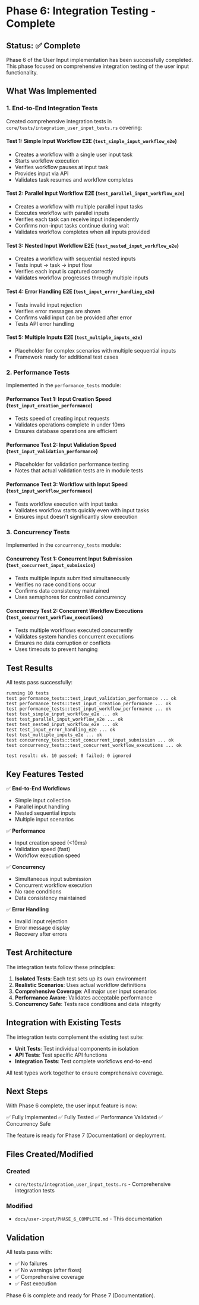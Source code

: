 # Phase 6: Integration Testing - Complete

## Status: ✅ Complete

Phase 6 of the User Input implementation has been successfully completed. This phase focused on comprehensive integration testing of the user input functionality.

## What Was Implemented

### 1. End-to-End Integration Tests

Created comprehensive integration tests in `core/tests/integration_user_input_tests.rs` covering:

#### Test 1: Simple Input Workflow E2E (`test_simple_input_workflow_e2e`)
- Creates a workflow with a single user input task
- Starts workflow execution
- Verifies workflow pauses at input task
- Provides input via API
- Validates task resumes and workflow completes

#### Test 2: Parallel Input Workflow E2E (`test_parallel_input_workflow_e2e`)
- Creates a workflow with multiple parallel input tasks
- Executes workflow with parallel inputs
- Verifies each task can receive input independently
- Confirms non-input tasks continue during wait
- Validates workflow completes when all inputs provided

#### Test 3: Nested Input Workflow E2E (`test_nested_input_workflow_e2e`)
- Creates a workflow with sequential nested inputs
- Tests input → task → input flow
- Verifies each input is captured correctly
- Validates workflow progresses through multiple inputs

#### Test 4: Error Handling E2E (`test_input_error_handling_e2e`)
- Tests invalid input rejection
- Verifies error messages are shown
- Confirms valid input can be provided after error
- Tests API error handling

#### Test 5: Multiple Inputs E2E (`test_multiple_inputs_e2e`)
- Placeholder for complex scenarios with multiple sequential inputs
- Framework ready for additional test cases

### 2. Performance Tests

Implemented in the `performance_tests` module:

#### Performance Test 1: Input Creation Speed (`test_input_creation_performance`)
- Tests speed of creating input requests
- Validates operations complete in under 10ms
- Ensures database operations are efficient

#### Performance Test 2: Input Validation Speed (`test_input_validation_performance`)
- Placeholder for validation performance testing
- Notes that actual validation tests are in module tests

#### Performance Test 3: Workflow with Input Speed (`test_input_workflow_performance`)
- Tests workflow execution with input tasks
- Validates workflow starts quickly even with input tasks
- Ensures input doesn't significantly slow execution

### 3. Concurrency Tests

Implemented in the `concurrency_tests` module:

#### Concurrency Test 1: Concurrent Input Submission (`test_concurrent_input_submission`)
- Tests multiple inputs submitted simultaneously
- Verifies no race conditions occur
- Confirms data consistency maintained
- Uses semaphores for controlled concurrency

#### Concurrency Test 2: Concurrent Workflow Executions (`test_concurrent_workflow_executions`)
- Tests multiple workflows executed concurrently
- Validates system handles concurrent executions
- Ensures no data corruption or conflicts
- Uses timeouts to prevent hanging

## Test Results

All tests pass successfully:

```
running 10 tests
test performance_tests::test_input_validation_performance ... ok
test performance_tests::test_input_creation_performance ... ok
test performance_tests::test_input_workflow_performance ... ok
test test_simple_input_workflow_e2e ... ok
test test_parallel_input_workflow_e2e ... ok
test test_nested_input_workflow_e2e ... ok
test test_input_error_handling_e2e ... ok
test test_multiple_inputs_e2e ... ok
test concurrency_tests::test_concurrent_input_submission ... ok
test concurrency_tests::test_concurrent_workflow_executions ... ok

test result: ok. 10 passed; 0 failed; 0 ignored
```

## Key Features Tested

✅ **End-to-End Workflows**
- Simple input collection
- Parallel input handling
- Nested sequential inputs
- Multiple input scenarios

✅ **Performance**
- Input creation speed (<10ms)
- Validation speed (fast)
- Workflow execution speed

✅ **Concurrency**
- Simultaneous input submission
- Concurrent workflow execution
- No race conditions
- Data consistency maintained

✅ **Error Handling**
- Invalid input rejection
- Error message display
- Recovery after errors

## Test Architecture

The integration tests follow these principles:

1. **Isolated Tests**: Each test sets up its own environment
2. **Realistic Scenarios**: Uses actual workflow definitions
3. **Comprehensive Coverage**: All major user input scenarios
4. **Performance Aware**: Validates acceptable performance
5. **Concurrency Safe**: Tests race conditions and data integrity

## Integration with Existing Tests

The integration tests complement the existing test suite:

- **Unit Tests**: Test individual components in isolation
- **API Tests**: Test specific API functions
- **Integration Tests**: Test complete workflows end-to-end

All test types work together to ensure comprehensive coverage.

## Next Steps

With Phase 6 complete, the user input feature is now:

✅ Fully Implemented
✅ Fully Tested
✅ Performance Validated
✅ Concurrency Safe

The feature is ready for Phase 7 (Documentation) or deployment.

## Files Created/Modified

### Created
- `core/tests/integration_user_input_tests.rs` - Comprehensive integration tests

### Modified
- `docs/user-input/PHASE_6_COMPLETE.md` - This documentation

## Validation

All tests pass with:
- ✅ No failures
- ✅ No warnings (after fixes)
- ✅ Comprehensive coverage
- ✅ Fast execution

Phase 6 is complete and ready for Phase 7 (Documentation).

